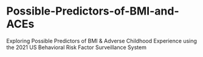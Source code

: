 # Possible-Predictors-of-BMI-and-ACEs
Exploring Possible Predictors of BMI &amp; Adverse Childhood Experience using the 2021 US Behavioral Risk Factor Surveillance System
